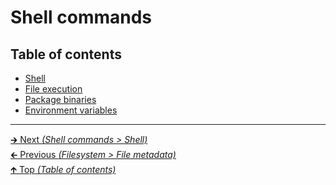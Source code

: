 # Shell commands

## Table of contents

- [Shell](shell.md)
- [File execution](file_execution.md)
- [Package binaries](package_binaries.md)
- [Environment variables](environment_variables.md)

<hr>

[🡲 Next _(Shell commands > Shell)_](shell.md)<br>
[🡰 Previous _(Filesystem > File metadata)_](../filesystem/file_metadata.md)<br>
[🡱 Top _(Table of contents)_](../../README.md#table-of-contents)<br>
